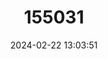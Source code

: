 ---
title: "155031"
category: "Callionymus whiteheadi"
draft: false
date: 2024-02-22 13:03:51
languages:
  English: ["WHITEHEAD’S DEEPWATER DRAGONET", "Whitehead's Deepwater Dragonet"]
---